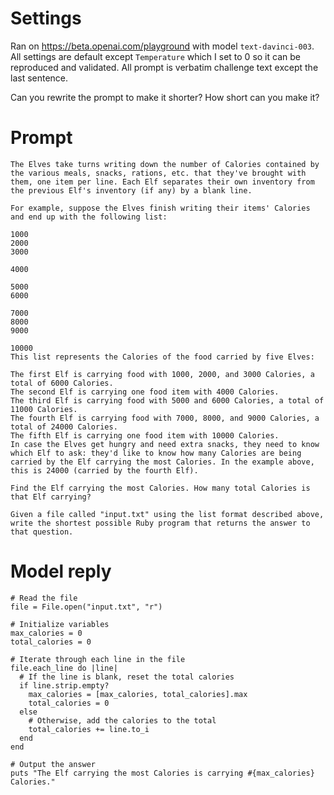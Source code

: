 # Settings

Ran on https://beta.openai.com/playground with model `text-davinci-003`. All settings are default except `Temperature` which I set to 0 so it can be reproduced and validated. All prompt is verbatim challenge text except the last sentence.

Can you rewrite the prompt to make it shorter? How short can you make it?

# Prompt

```
The Elves take turns writing down the number of Calories contained by the various meals, snacks, rations, etc. that they've brought with them, one item per line. Each Elf separates their own inventory from the previous Elf's inventory (if any) by a blank line.

For example, suppose the Elves finish writing their items' Calories and end up with the following list:

1000
2000
3000

4000

5000
6000

7000
8000
9000

10000
This list represents the Calories of the food carried by five Elves:

The first Elf is carrying food with 1000, 2000, and 3000 Calories, a total of 6000 Calories.
The second Elf is carrying one food item with 4000 Calories.
The third Elf is carrying food with 5000 and 6000 Calories, a total of 11000 Calories.
The fourth Elf is carrying food with 7000, 8000, and 9000 Calories, a total of 24000 Calories.
The fifth Elf is carrying one food item with 10000 Calories.
In case the Elves get hungry and need extra snacks, they need to know which Elf to ask: they'd like to know how many Calories are being carried by the Elf carrying the most Calories. In the example above, this is 24000 (carried by the fourth Elf).

Find the Elf carrying the most Calories. How many total Calories is that Elf carrying?

Given a file called "input.txt" using the list format described above, write the shortest possible Ruby program that returns the answer to that question.
```

# Model reply

```
# Read the file
file = File.open("input.txt", "r")

# Initialize variables
max_calories = 0
total_calories = 0

# Iterate through each line in the file
file.each_line do |line|
  # If the line is blank, reset the total calories
  if line.strip.empty?
    max_calories = [max_calories, total_calories].max
    total_calories = 0
  else
    # Otherwise, add the calories to the total
    total_calories += line.to_i
  end
end

# Output the answer
puts "The Elf carrying the most Calories is carrying #{max_calories} Calories."
```
